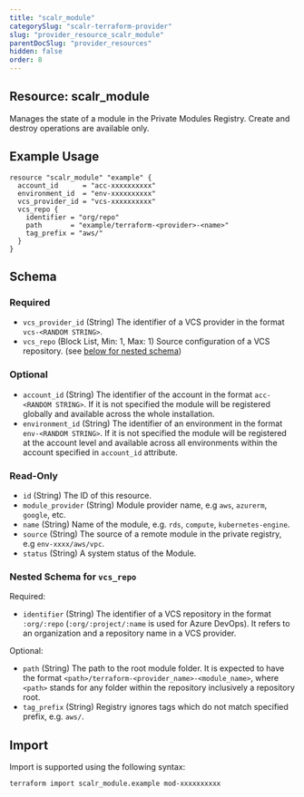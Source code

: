 ```yaml
---
title: "scalr_module"
categorySlug: "scalr-terraform-provider"
slug: "provider_resource_scalr_module"
parentDocSlug: "provider_resources"
hidden: false
order: 8
---
```

## Resource: scalr_module

Manages the state of a module in the Private Modules Registry. Create and destroy operations are available only.

## Example Usage

```hcl
resource "scalr_module" "example" {
  account_id      = "acc-xxxxxxxxxx"
  environment_id  = "env-xxxxxxxxxx"
  vcs_provider_id = "vcs-xxxxxxxxxx"
  vcs_repo {
    identifier = "org/repo"
    path       = "example/terraform-<provider>-<name>"
    tag_prefix = "aws/"
  }
}
```

<!-- schema generated by tfplugindocs -->
## Schema

### Required

- `vcs_provider_id` (String) The identifier of a VCS provider in the format `vcs-<RANDOM STRING>`.
- `vcs_repo` (Block List, Min: 1, Max: 1) Source configuration of a VCS repository. (see [below for nested schema](#nestedblock--vcs_repo))

### Optional

- `account_id` (String) The identifier of the account in the format `acc-<RANDOM STRING>`. If it is not specified the module will be registered globally and available across the whole installation.
- `environment_id` (String) The identifier of an environment in the format `env-<RANDOM STRING>`. If it is not specified the module will be registered at the account level and available across all environments within the account specified in `account_id` attribute.

### Read-Only

- `id` (String) The ID of this resource.
- `module_provider` (String) Module provider name, e.g `aws`, `azurerm`, `google`, etc.
- `name` (String) Name of the module, e.g. `rds`, `compute`, `kubernetes-engine`.
- `source` (String) The source of a remote module in the private registry, e.g `env-xxxx/aws/vpc`.
- `status` (String) A system status of the Module.

<a id="nestedblock--vcs_repo"></a>
### Nested Schema for `vcs_repo`

Required:

- `identifier` (String) The identifier of a VCS repository in the format `:org/:repo` (`:org/:project/:name` is used for Azure DevOps). It refers to an organization and a repository name in a VCS provider.

Optional:

- `path` (String) The path to the root module folder. It is expected to have the format `<path>/terraform-<provider_name>-<module_name>`, where `<path>` stands for any folder within the repository inclusively a repository root.
- `tag_prefix` (String) Registry ignores tags which do not match specified prefix, e.g. `aws/`.

## Import

Import is supported using the following syntax:

```shell
terraform import scalr_module.example mod-xxxxxxxxxx
```
